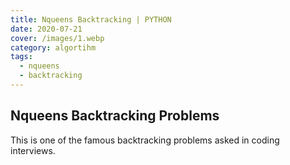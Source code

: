 ```yaml
---
title: Nqueens Backtracking | PYTHON
date: 2020-07-21
cover: /images/1.webp
category: algortihm
tags:
  - nqueens
  - backtracking
---
```


## Nqueens Backtracking Problems
This is one of the famous backtracking problems asked 
in coding interviews.